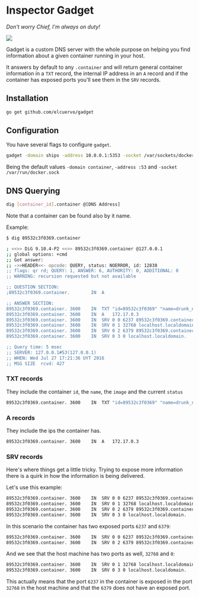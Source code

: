 # Inspector Gadget
_Don't worry Chief, I'm always on duty!_

![](http://clipset.20minutos.es/wp-content/uploads/2013/10/gadget.jpg)

Gadget is a custom DNS server with the whole purpose on helping you find
information about a given container running in your host.

It answers by default to any `.container` and will return general container
information in a `TXT` record, the internal IP address in an `A` record and if
the container has exposed ports you'll see them in the `SRV` records.

## Installation

```bash
go get github.com/elcuervo/gadget
```

## Configuration

You have several flags to configure `gadget`.

```bash
gadget -domain ships -address 10.0.0.1:5353 -socket /var/sockets/docker.sock
```

Being the default values `-domain container`, `-address :53` and `-socket /var/run/docker.sock`

## DNS Querying

```bash
dig [container_id].container @[DNS Address]
```

Note that a container can be found also by it name.

Example:

```bash
$ dig 89532c3f0369.container
```

```bash
; <<>> DiG 9.10.4-P2 <<>> 89532c3f0369.container @127.0.0.1
;; global options: +cmd
;; Got answer:
;; ->>HEADER<<- opcode: QUERY, status: NOERROR, id: 12838
;; flags: qr rd; QUERY: 1, ANSWER: 6, AUTHORITY: 0, ADDITIONAL: 0
;; WARNING: recursion requested but not available

;; QUESTION SECTION:
;89532c3f0369.container.		IN	A

;; ANSWER SECTION:
89532c3f0369.container.	3600	IN	TXT	"id=89532c3f0369" "name=drunk_newton" "image=redis" "status=running"
89532c3f0369.container.	3600	IN	A	172.17.0.3
89532c3f0369.container.	3600	IN	SRV	0 0 6237 89532c3f0369.container.
89532c3f0369.container.	3600	IN	SRV	0 1 32768 localhost.localdomain.
89532c3f0369.container.	3600	IN	SRV	0 2 6379 89532c3f0369.container.
89532c3f0369.container.	3600	IN	SRV	0 3 0 localhost.localdomain.

;; Query time: 5 msec
;; SERVER: 127.0.0.1#53(127.0.0.1)
;; WHEN: Wed Jul 27 17:21:36 UYT 2016
;; MSG SIZE  rcvd: 427
```

### TXT records

They include the container `id`, the `name`, the `image` and the current
`status`

```bash
89532c3f0369.container.	3600	IN	TXT	"id=89532c3f0369" "name=drunk_newton" "image=redis" "status=running"
```

### A records

They include the ips the container has.

```bash
89532c3f0369.container.	3600	IN	A	172.17.0.3
```
### SRV records

Here's where things get a little tricky. Trying to expose more information there
is a quirk in how the information is being delivered.

Let's use this example:

```bash
89532c3f0369.container.	3600	IN	SRV	0 0 6237 89532c3f0369.container.
89532c3f0369.container.	3600	IN	SRV	0 1 32768 localhost.localdomain.
89532c3f0369.container.	3600	IN	SRV	0 2 6379 89532c3f0369.container.
89532c3f0369.container.	3600	IN	SRV	0 3 0 localhost.localdomain.
```

In this scenario the container has two exposed ports `6237` and `6379`:

```bash
89532c3f0369.container.	3600	IN	SRV	0 0 6237 89532c3f0369.container.
89532c3f0369.container.	3600	IN	SRV	0 2 6379 89532c3f0369.container.
```

And we see that the host machine has two ports as well, `32768` and `0`:

```bash
89532c3f0369.container.	3600	IN	SRV	0 1 32768 localhost.localdomain.
89532c3f0369.container.	3600	IN	SRV	0 3 0 localhost.localdomain.
```

This actually means that the port `6237` in the container is exposed in the port
`32768` in the host machine and that the `6379` does not have an exposed port.
